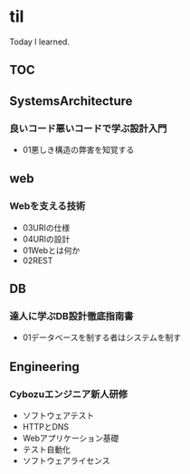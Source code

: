 # til

Today I learned.

## TOC
## SystemsArchitecture

### 良いコード悪いコードで学ぶ設計入門

- 01悪しき構造の弊害を知覚する
## web

### Webを支える技術

- 03URIの仕様
- 04URIの設計
- 01Webとは何か
- 02REST
## DB

### 達人に学ぶDB設計徹底指南書

- 01データベースを制する者はシステムを制す
## Engineering

### Cybozuエンジニア新人研修

- ソフトウェアテスト
- HTTPとDNS
- Webアプリケーション基礎
- テスト自動化
- ソフトウェアライセンス
